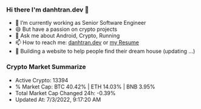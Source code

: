 ### Hi there I'm danhtran.dev 👋

- 🔭 I’m currently working as Senior Software Engineer
- 😄 But have a passion on crypto projects
- 💬 Ask me about Android, Crypto, Running 
- 📫 How to reach me: <a href="https://danhtran.dev" target="_blank">danhtran.dev</a> or <a href="Developer-Resume.pdf" target="_blank">my Resume</a>
- 🌱 Building a website to help people find their dream house (updating ...)

### Crypto Market Summarize
- Active Crypto: 13394
- % Market Cap: BTC 40.42% | ETH 14.03% | BNB 3.95%
- Total Market Cap Changed 24h: -0.39%
- Updated At: 7/3/2022, 9:17:20 AM
